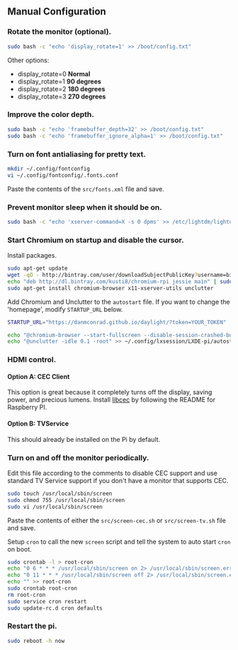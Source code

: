 ## Manual Configuration

### Rotate the monitor (optional).
```bash
sudo bash -c "echo 'display_rotate=1' >> /boot/config.txt"
```

Other options:
* display_rotate=0 **Normal**
* display_rotate=1 **90 degrees**
* display_rotate=2 **180 degrees**
* display_rotate=3 **270 degrees**


### Improve the color depth.
```bash
sudo bash -c "echo 'framebuffer_depth=32' >> /boot/config.txt"
sudo bash -c "echo 'framebuffer_ignore_alpha=1' >> /boot/config.txt"
```

### Turn on font antialiasing for pretty text.
```bash
mkdir ~/.config/fontconfig
vi ~/.config/fontconfig/.fonts.conf
```
Paste the contents of the `src/fonts.xml` file and save.


### Prevent monitor sleep when it should be on.
```bash
sudo bash -c "echo 'xserver-command=X -s 0 dpms' >> /etc/lightdm/lightdm.conf"
```


### Start Chromium on startup and disable the cursor.

Install packages.
```bash
sudo apt-get update
wget -qO - http://bintray.com/user/downloadSubjectPublicKey?username=bintray | sudo apt-key add -
echo "deb http://dl.bintray.com/kusti8/chromium-rpi jessie main" | sudo tee -a /etc/apt/sources.list
sudo apt-get install chromium-browser x11-xserver-utils unclutter

```

Add Chromium and Unclutter to the `autostart` file. If you want to change the 'homepage', modify `STARTUP_URL` below.
```bash
STARTUP_URL="https://danmconrad.github.io/daylight/?token=YOUR_TOKEN"

echo "@chromium-browser --start-fullscreen --disable-session-crashed-bubble --disable-infobars --kiosk $STARTUP_URL" >> ~/.config/lxsession/LXDE-pi/autostart
echo "@unclutter -idle 0.1 -root" >> ~/.config/lxsession/LXDE-pi/autostart
```


### HDMI control.

#### Option A: CEC Client

This option is great because it completely turns off the display, saving power, and precious lumens. Install [libcec](https://github.com/Pulse-Eight/libcec) by following the README for Raspberry PI.

#### Option B: TVService

This should already be installed on the Pi by default.


### Turn on and off the monitor periodically.

Edit this file according to the comments to disable CEC support and use standard TV Service support if you don't have a monitor that supports CEC.

```bash
sudo touch /usr/local/sbin/screen
sudo chmod 755 /usr/local/sbin/screen
sudo vi /usr/local/sbin/screen
```

Paste the contents of either the `src/screen-cec.sh` or `src/screen-tv.sh` file and save.

Setup `cron` to call the new `screen` script and tell the system to auto start `cron` on boot.

```bash
sudo crontab -l > root-cron
echo "0 6 * * * /usr/local/sbin/screen on 2> /usr/local/sbin/screen.err.log" >> root-cron
echo "0 11 * * * /usr/local/sbin/screen off 2> /usr/local/sbin/screen.err.log" >> root-cron
echo "" >> root-cron
sudo crontab root-cron
rm root-cron
sudo service cron restart
sudo update-rc.d cron defaults
```


### Restart the pi.
```bash
sudo reboot -h now
```
